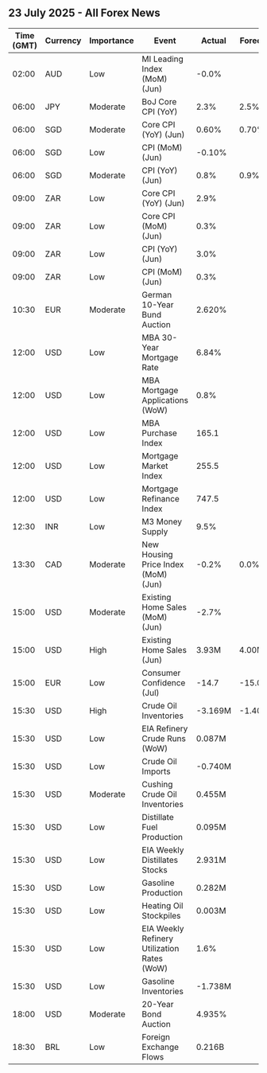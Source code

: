 ## 23 July 2025 - All Forex News

| Time (GMT) | Currency | Importance | Event | Actual | Forecast | Previous |
|------|----------|------------|-------|--------|----------|----------|
| 02:00 | AUD | Low | MI Leading Index (MoM) (Jun) | -0.0% |  | 0.1% |
| 06:00 | JPY | Moderate | BoJ Core CPI (YoY) | 2.3% | 2.5% | 2.5% |
| 06:00 | SGD | Moderate | Core CPI (YoY) (Jun) | 0.60% | 0.70% | 0.60% |
| 06:00 | SGD | Low | CPI (MoM) (Jun) | -0.10% |  | 0.70% |
| 06:00 | SGD | Moderate | CPI (YoY) (Jun) | 0.8% | 0.9% | 0.8% |
| 09:00 | ZAR | Low | Core CPI (YoY) (Jun) | 2.9% |  | 3.0% |
| 09:00 | ZAR | Low | Core CPI (MoM) (Jun) | 0.3% |  | 0.0% |
| 09:00 | ZAR | Low | CPI (YoY) (Jun) | 3.0% |  | 2.8% |
| 09:00 | ZAR | Low | CPI (MoM) (Jun) | 0.3% |  | 0.2% |
| 10:30 | EUR | Moderate | German 10-Year Bund Auction | 2.620% |  | 2.630% |
| 12:00 | USD | Low | MBA 30-Year Mortgage Rate | 6.84% |  | 6.82% |
| 12:00 | USD | Low | MBA Mortgage Applications (WoW) | 0.8% |  | -10.0% |
| 12:00 | USD | Low | MBA Purchase Index | 165.1 |  | 159.6 |
| 12:00 | USD | Low | Mortgage Market Index | 255.5 |  | 253.5 |
| 12:00 | USD | Low | Mortgage Refinance Index | 747.5 |  | 767.6 |
| 12:30 | INR | Low | M3 Money Supply | 9.5% |  | 9.6% |
| 13:30 | CAD | Moderate | New Housing Price Index (MoM) (Jun) | -0.2% | 0.0% | -0.2% |
| 15:00 | USD | Moderate | Existing Home Sales (MoM) (Jun) | -2.7% |  | 1.0% |
| 15:00 | USD | High | Existing Home Sales (Jun) | 3.93M | 4.00M | 4.04M |
| 15:00 | EUR | Low | Consumer Confidence (Jul) | -14.7 | -15.0 | -15.3 |
| 15:30 | USD | High | Crude Oil Inventories | -3.169M | -1.400M | -3.859M |
| 15:30 | USD | Low | EIA Refinery Crude Runs (WoW) | 0.087M |  | -0.157M |
| 15:30 | USD | Low | Crude Oil Imports | -0.740M |  | -0.395M |
| 15:30 | USD | Moderate | Cushing Crude Oil Inventories | 0.455M |  | 0.213M |
| 15:30 | USD | Low | Distillate Fuel Production | 0.095M |  | -0.109M |
| 15:30 | USD | Low | EIA Weekly Distillates Stocks | 2.931M |  | 4.173M |
| 15:30 | USD | Low | Gasoline Production | 0.282M |  | -0.815M |
| 15:30 | USD | Low | Heating Oil Stockpiles | 0.003M |  | -0.846M |
| 15:30 | USD | Low | EIA Weekly Refinery Utilization Rates (WoW) | 1.6% |  | -0.8% |
| 15:30 | USD | Low | Gasoline Inventories | -1.738M |  | 3.399M |
| 18:00 | USD | Moderate | 20-Year Bond Auction | 4.935% |  | 4.942% |
| 18:30 | BRL | Low | Foreign Exchange Flows | 0.216B |  | 0.638B |
